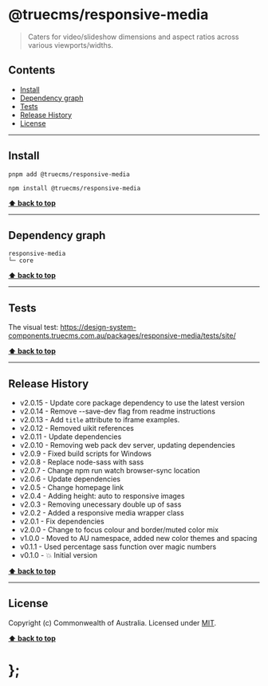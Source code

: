 @truecms/responsive-media
============

> Caters for video/slideshow dimensions and aspect ratios across various viewports/widths.


## Contents

* [Install](#install)
* [Dependency graph](#dependency-graph)
* [Tests](#tests)
* [Release History](#release-history)
* [License](#license)


----------------------------------------------------------------------------------------------------------------------------------------------------------------


## Install


```shell
pnpm add @truecms/responsive-media
```

```shell
npm install @truecms/responsive-media
```


**[⬆ back to top](#contents)**


----------------------------------------------------------------------------------------------------------------------------------------------------------------


## Dependency graph

```shell
responsive-media
└─ core
```


**[⬆ back to top](#contents)**


----------------------------------------------------------------------------------------------------------------------------------------------------------------


## Tests

The visual test: https://design-system-components.truecms.com.au/packages/responsive-media/tests/site/


**[⬆ back to top](#contents)**


----------------------------------------------------------------------------------------------------------------------------------------------------------------


## Release History

* v2.0.15 - Update core package dependency to use the latest version
* v2.0.14 - Remove --save-dev flag from readme instructions
* v2.0.13 - Add `title` attribute to iframe examples.
* v2.0.12 - Removed uikit references
* v2.0.11 - Update dependencies
* v2.0.10 - Removing web pack dev server, updating dependencies
* v2.0.9  - Fixed build scripts for Windows
* v2.0.8  - Replace node-sass with sass
* v2.0.7  - Change npm run watch browser-sync location
* v2.0.6  - Update dependencies
* v2.0.5  - Change homepage link
* v2.0.4  - Adding height: auto to responsive images
* v2.0.3  - Removing unecessary double up of sass
* v2.0.2  - Added a responsive media wrapper class
* v2.0.1  - Fix dependencies
* v2.0.0  - Change to focus colour and border/muted color mix
* v1.0.0  - Moved to AU namespace, added new color themes and spacing
* v0.1.1  - Used percentage sass function over magic numbers
* v0.1.0  - 💥 Initial version


**[⬆ back to top](#contents)**


----------------------------------------------------------------------------------------------------------------------------------------------------------------


## License

Copyright (c) Commonwealth of Australia.
Licensed under [MIT](https://raw.githubusercontent.com/govau/design-system-components/packages/core/master/LICENSE).


**[⬆ back to top](#contents)**

# };
